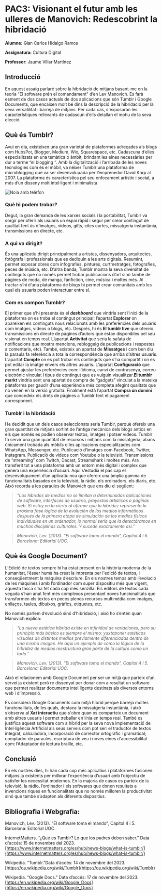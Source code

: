# PAC3: Visionant el futur amb les ulleres de Manovich: Redescobrint la hibridació 


**Alumne:** Gian Carlos Hidalgo Ramos 

**Assignatura:** Cultura Digital

**Professor:** Jaume Villar Martínez 


## Introducció  

En aquest assaig parlaré sobre la hibridació de mitjans basant-me en la teoria “El software prén el comandament" d’en Lev Manovich. Es farà esment de dos casos actuals de dos aplicacions que són Tumblr i Google Documents, que encaixen molt bé dins la descripció de la hibridació per la seva versatilitat i barreja de mitjans. Per cada cas, s'exposaran les característiques rellevants de cadascun d’ells detallan el motiu de la seva elecció.

  

## Què és Tumblr?

Avui en dia, existeixen una gran varietat de plataformes adreçades als blogs com HubsPot, Blogger, Medium, Wix, Squarespace, etc. Cadascuna d’elles especialitzats en una temàtica o àmbit, brindant les eines necessàries per dur a terme “el blogging “. Amb la digitalització i l’arribada de les noves tecnologies com és el mòbil, va néixer Tumblr una plataforma de microblogging que va ser desenvolupada per l’emprenedor David Karp al 2007. La plataforma és característica pel seu enfocament artístic i social, a més d’un disseny molt intel·ligent i minimalista.

  

![Noia amb telèfon](https://images.unsplash.com/photo-1520333789090-1afc82db536a?q=80&w=3871&auto=format&fit=crop&ixlib=rb-4.0.3&ixid=M3wxMjA3fDB8MHxwaG90by1wYWdlfHx8fGVufDB8fHx8fA%3D%3D)

  

### Què hi podem trobar?

Degut, la gran demanda de les xarxes socials i la portabilitat, Tumblr va sorgir per oferir als usuaris un espai ràpid i segur per crear contingut de qualitat fent ús d'imatges, vídeos, gifts, cites curtes, missatgeria instantània, transmissions en directe, etc.

  

### A qui va dirigit?

És una aplicatiu dirigit principalment a artistes, dissenyadors, arquitectes, fotògrafs i professionals que es dediquin a les arts digitals. Resumint, permet exposar obres com infografies, pintures, curtmetratges, fotografies, peces de música, etc. D’altra banda, Tumblr mostra la seva diversitat de continguts que no només permet trobar publicacions d’art sinó també de pàgines de moda, de manga, fanfiction, cine, música i moltes més. Al tractar-s’hi d’una plataforma de blogs hi permet crear comunitats amb les qual els usuaris poden interactuar entre sí.

  

### Com es compon Tumblr?

El primer que s’hi presenta és el ***dashboard*** que vindria sent l’inici de la plataforma on es troba el contingut principal; l’apartat **Explorar** on apareixen els continguts nous relacionats amb les preferències dels usuaris com imatges, vídeos o blogs, etc. Després, hi és **El tumblr live** que ofereix transmissions en directe de pàgines d’autors que estan disponibles pel seu visionat en temps real. L’apartat **Activitat** que seria la safata de notificacions que mostra mencions, rebloggeig de publicacions i respostes a comentaris, etc). També, existeix un apartat de **Missatges** i  com ben diu la paraula fa referència a tota la correspondència que arriba d’altres usuaris. L’apartat **Compte** on es pot trobar els continguts que s’ha compartit i on es pot editar la imatge envers els altres usuaris. L’apartat **Configuració** que permet ajustar les preferències com: l’idioma, canvi de contrasenya, correu electrònic vinculat i tipus de contingut que es vulguin visualitzar.**El tumblr markt** vindria sent una apartat de compra de “gadgets” vinculat a la mateixa plataforma per gaudir d’una experiència més completa afegint qualitats que no venen en la versió gratuïta. Finalment està l’apartat **Compra un domini** que concedeix els drets de pàgines a Tumblr fent el pagament corresponent.

  

### Tumblr i la hibridació

He decidit que un dels casos seleccionats seria Tumblr, perquè ofereix una gran quantitat de mitjans sortint de l’antiga mecànica dels blogs antics en els que només es podien observar textos, imatges i potser vídeos. Tumblr fa servir una gran quantitat de recursos i mitjans com la missatgeria; abans únicament trobada als mòbils o les aplicacions especialitzades com WhatsApp, Messenger, etc. Publicació d’imatges com Facebook, Twitter, Instagram. Publicació de vídeos com Youtube o la televisió. Transmissions de “streaming” com Twitch, Dacast, Streamshark i moltes més. Ara transferit tot a una plataforma amb un entorn més digital i complex que genera una experiència d’usuari. Aquí s’estudia el pas cap el desenvolupament d’un aplicatiu nou que ofereix una àmplia gamma de funcionalitats basades en la televisió, la ràdio, els ordinadors, els diaris, etc. Això recorda a les paraules de Manovich que ens diu el següent:

  

>*“Los híbridos de medios no se limitan a determinadas aplicaciones de software, interfaces de usuario, proyectos artísticos o páginas web. Si estoy en lo cierto al afirmar que la hibridez representa la próxima fase lógica de la evolución de los medios informáticos después de la primera etapa de simulación de los medios físicos individuales en un ordenador, lo normal sería que la detectáramos en muchas disciplinas culturales. Y sucede exactamente así.”*

  

>*Manovich, Lev. (2013). "El software toma el mando", Capítol 4 i 5. Barcelona: Editorial UOC.*

  

## Què és Google Document?

L’Edició de textos sempre hi ha estat present en la història moderna de la humanitat, l’ésser humà ha creat la imprenta per l'edició de textos, i conseqüentment la màquina d’escriure. En els nostres temps amb l’evolució de les màquines i amb l’ordinador com super dispositiu més que vigent, aquesta tasca s’ha fet cada cop més senzilla. Els editors de textos cada vegada s’han anat fent més complexos presentant noves funcionalitats que transformen els textos en peces plenes recursos multimèdia com imatges, enllaços, taules, dibuixos, gràfics, etiquetes, etc.

  

No només parlem d’evolució sinó d’hibridació, i això ho s’entén quan Manovich explica:

  

>*“La nueva estética híbrida existe en infinidad de variaciones, pero su principio más básico es siempre el mismo: yuxtaponer estéticas visuales de distintos medios previamente diferenciadas dentro de una misma imagen. He aquí un ejemplo de cómo la lógica de la hibridez de medios reestructura gran parte de la cultura como un todo.”*

  

>*Manovich, Lev. (2013). "El software toma el mando", Capítol 4 i 5. Barcelona: Editorial UOC.*

  
  
  

Això el relacionem amb Google Document per ser un mitjà que parteix d’un servei ja existent però re dissenyat per donar com a resultat un software que permet realitzar documents intel·ligents destinats als diversos entorns web i d’impressió.

  

Es considera Google Documents com mitjà híbrid perquè barreja moltes funcionalitats, de les quals, destaca la missatgeria instantània, i això s’observa al **Xat interactiu** que s'obre quan es comparteix un document amb altres usuaris i permet treballar en línia en temps real. També es justifica aquest software com a híbrid per la seva nova implementació de Intel·ligència Artificial als seus serveis com pot ser: el traductor de textos integrat, calculadora, incorporació de corrector ortogràfic i gramatical; comptador de paraules, escriptura de veu i noves eines d'accessibilitat com: l’Adaptador de lectura braille, etc.

  

## Conclusió

En els nostres dies, hi han cada cop més aplicatius i plataformes fusionen mitjans ja existents per millorar l’experiència d’usuari amb l’objectiu de satisfer les necessitat modernes. En la majoria de casos es parteix de la televisió, la ràdio, l’ordinador i els softwares que donen resultats a invencions riques en funcionalitats que no només milloren la productivitat sinó que també s’adapten als diferents dispositius.

  
  

## Bibliografia i Webgrafia:

  

Manovich, Lev. (2013). "El software toma el mando", Capítol 4 i 5. Barcelona: Editorial UOC.

  

InternetMatters. “¿Qué es Tumblr? Lo que los padres deben saber.” Data d'accés: 15 de novembre del 2023. [https://www.internetmatters.org/es/hub/news-blogs/what-is-tumblr/](https://www.internetmatters.org/es/hub/news-blogs/what-is-tumblr/)

  

Wikipedia. “Tumblr.”Data d’accés: 14 de novembre del 2023. [https://ca.wikipedia.org/wiki/Tumblr](https://ca.wikipedia.org/wiki/Tumblr)

  

Wikipedia. “Google Docs.” Data d’accés: 17 de novembre del 2023. [https://en.wikipedia.org/wiki/Google_Docs](https://en.wikipedia.org/wiki/Google_Docs)
